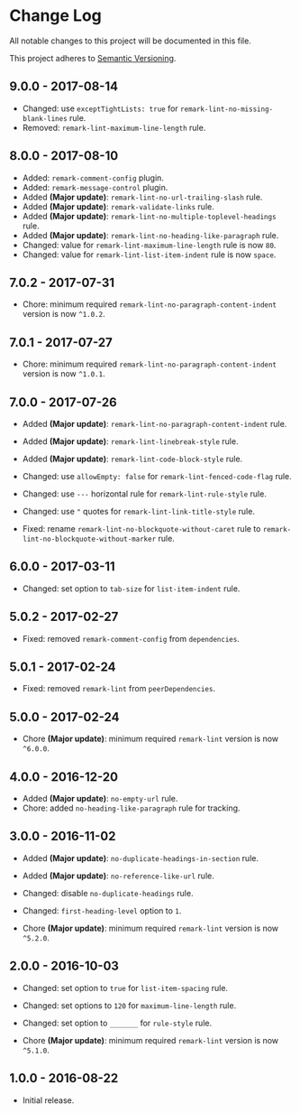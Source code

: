# Change Log

All notable changes to this project will be documented in this file.

This project adheres to [Semantic Versioning](http://semver.org).

## 9.0.0 - 2017-08-14

- Changed: use `exceptTightLists: true` for `remark-lint-no-missing-blank-lines` rule.
- Removed: `remark-lint-maximum-line-length` rule.

## 8.0.0 - 2017-08-10

- Added: `remark-comment-config` plugin.
- Added: `remark-message-control` plugin.
- Added **(Major update)**: `remark-lint-no-url-trailing-slash` rule.
- Added **(Major update)**: `remark-validate-links` rule.
- Added **(Major update)**: `remark-lint-no-multiple-toplevel-headings` rule.
- Added **(Major update)**: `remark-lint-no-heading-like-paragraph` rule.
- Changed: value for `remark-lint-maximum-line-length` rule is now `80`.
- Changed: value for `remark-lint-list-item-indent` rule is now `space`.

## 7.0.2 - 2017-07-31

- Chore: minimum required `remark-lint-no-paragraph-content-indent` version 
  is now `^1.0.2`.

## 7.0.1 - 2017-07-27

- Chore: minimum required `remark-lint-no-paragraph-content-indent` 
  version is now `^1.0.1`.

## 7.0.0 - 2017-07-26

- Added **(Major update)**: `remark-lint-no-paragraph-content-indent` rule.

- Added **(Major update)**: `remark-lint-linebreak-style` rule.

- Added **(Major update)**: `remark-lint-code-block-style` rule.

- Changed: use `allowEmpty: false` for `remark-lint-fenced-code-flag` rule.

- Changed: use `---` horizontal rule for `remark-lint-rule-style` rule.

- Changed: use `"` quotes for `remark-lint-link-title-style` rule.

- Fixed: rename `remark-lint-no-blockquote-without-caret` 
  rule to `remark-lint-no-blockquote-without-marker` rule.

## 6.0.0 - 2017-03-11

- Changed: set option to `tab-size` for `list-item-indent` rule.

## 5.0.2 - 2017-02-27

- Fixed: removed `remark-comment-config` from `dependencies`.

## 5.0.1 - 2017-02-24

- Fixed: removed `remark-lint` from `peerDependencies`.

## 5.0.0 - 2017-02-24

- Chore **(Major update)**: minimum required `remark-lint`
  version is now `^6.0.0`.

## 4.0.0 - 2016-12-20

- Added **(Major update)**: `no-empty-url` rule.
- Chore: added `no-heading-like-paragraph` rule for tracking.

## 3.0.0 - 2016-11-02

- Added **(Major update)**: `no-duplicate-headings-in-section` rule.

- Added **(Major update)**: `no-reference-like-url` rule.

- Changed: disable `no-duplicate-headings` rule.

- Changed: `first-heading-level` option to `1`.

- Chore **(Major update)**: minimum required `remark-lint`
  version is now `^5.2.0`.

## 2.0.0 - 2016-10-03

- Changed: set option to `true` for `list-item-spacing` rule.

- Changed: set options to `120` for `maximum-line-length` rule.

- Changed: set option to `_______` for `rule-style` rule.

- Chore **(Major update)**: minimum required `remark-lint`
  version is now `^5.1.0`.

## 1.0.0 - 2016-08-22

- Initial release.
